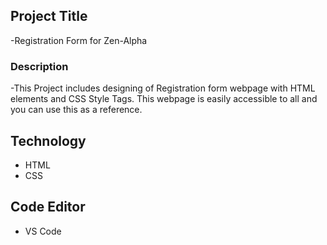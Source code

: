 ## Project Title
-Registration Form for Zen-Alpha

### Description
-This Project includes designing of Registration form webpage with HTML elements and CSS Style Tags. This webpage is easily accessible to all and you can use this as a reference.

## Technology
- HTML
- CSS

## Code Editor
- VS Code
